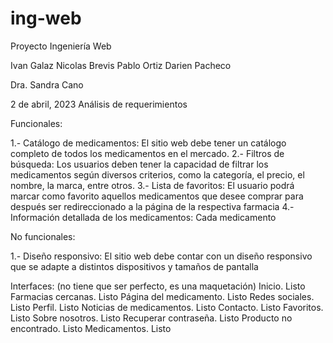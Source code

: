 # ing-web
Proyecto Ingeniería Web


Ivan Galaz
Nicolas Brevis
Pablo Ortiz
Darien Pacheco





Dra. Sandra Cano










2 de abril, 2023
Análisis de requerimientos

Funcionales:

1.- Catálogo de medicamentos: El sitio web debe tener un catálogo completo de todos los medicamentos en el mercado.
2.- Filtros de búsqueda: Los usuarios deben tener la capacidad de filtrar los medicamentos según diversos criterios, como la categoría, el precio, el nombre, la marca, entre otros.
3.- Lista de favoritos: El usuario podrá marcar como favorito aquellos medicamentos que desee comprar para después ser redireccionado a la página de la respectiva farmacia
4.- Información detallada de los medicamentos: Cada medicamento 

No funcionales:

1.- Diseño responsivo: El sitio web debe contar con un diseño responsivo que se adapte a distintos dispositivos y tamaños de pantalla












Interfaces: (no tiene que ser perfecto, es una maquetación)
 Inicio. Listo
 Farmacias cercanas. Listo
 Página del medicamento. Listo
 Redes sociales. Listo
 Perfil. Listo
 Noticias de medicamentos. Listo
 Contacto. Listo
 Favoritos. Listo
 Sobre nosotros. Listo
 Recuperar contraseña. Listo
 Producto no encontrado. Listo
 Medicamentos. Listo
